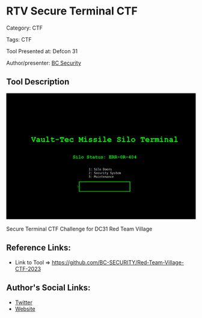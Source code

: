 # RTV Secure Terminal CTF

Category: CTF

Tags: CTF

Tool Presented at: Defcon 31

Author/presenter: [BC Security](https://github.com/BC-SECURITY)

## Tool Description

![Image if any](https://github.com/BC-SECURITY/Red-Team-Village-CTF-2023/raw/main/img/sc1.png)

Secure Terminal CTF Challenge for DC31 Red Team Village

## Reference Links:

- Link to Tool => https://github.com/BC-SECURITY/Red-Team-Village-CTF-2023

## Author's Social Links:

- [Twitter](https://twitter.com/BCSecurity)
- [Website](https://www.bc-security.org/)
